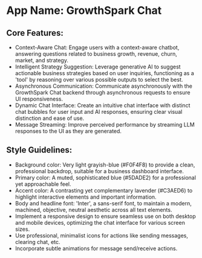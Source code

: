 # **App Name**: GrowthSpark Chat

## Core Features:

- Context-Aware Chat: Engage users with a context-aware chatbot, answering questions related to business growth, revenue, churn, market, and strategy.
- Intelligent Strategy Suggestion: Leverage generative AI to suggest actionable business strategies based on user inquiries, functioning as a 'tool' by reasoning over various possible outputs to select the best.
- Asynchronous Communication: Communicate asynchronously with the GrowthSpark Chat backend through asynchronous requests to ensure UI responsiveness.
- Dynamic Chat Interface: Create an intuitive chat interface with distinct chat bubbles for user input and AI responses, ensuring clear visual distinction and ease of use.
- Message Streaming: Improve perceived performance by streaming LLM responses to the UI as they are generated.

## Style Guidelines:

- Background color: Very light grayish-blue (#F0F4F8) to provide a clean, professional backdrop, suitable for a business dashboard interface.
- Primary color: A muted, sophisticated blue (#5DADE2) for a professional yet approachable feel.
- Accent color: A contrasting yet complementary lavender (#C3AED6) to highlight interactive elements and important information.
- Body and headline font: 'Inter', a sans-serif font, to maintain a modern, machined, objective, neutral aesthetic across all text elements.
- Implement a responsive design to ensure seamless use on both desktop and mobile devices, optimizing the chat interface for various screen sizes.
- Use professional, minimalist icons for actions like sending messages, clearing chat, etc.
- Incorporate subtle animations for message send/receive actions.
